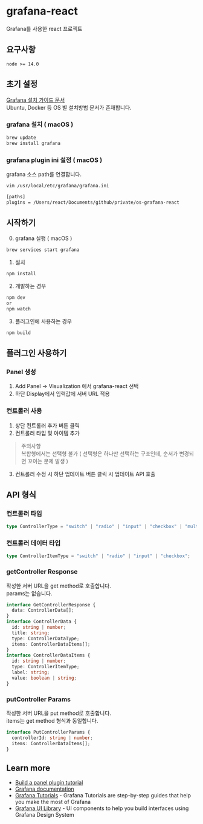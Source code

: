 # grafana-react

Grafana를 사용한 react 프로젝트

## 요구사항

```
node >= 14.0
```

## 초기 설정

[Grafana 설치 가이드 문서](https://grafana.com/docs/grafana/latest/installation/requirements/)  
Ubuntu, Docker 등 OS 별 설치방법 문서가 존재합니다.

### grafana 설치 ( macOS )

```bash
brew update
brew install grafana
```

### grafana plugin ini 설정 ( macOS )

grafana 소스 path를 연결합니다.

```bash
vim /usr/local/etc/grafana/grafana.ini

[paths]
plugins = /Users/react/Documents/github/private/os-grafana-react
```

## 시작하기

0. grafana 실행 ( macOS )

```bash
brew services start grafana
```

1. 설치

```bash
npm install
```

2. 개발하는 경우

```bash
npm dev
or
npm watch
```

3. 플러그인에 사용하는 경우

```bash
npm build
```

## 플러그인 사용하기

### Panel 생성

1. Add Panel -> Visualization 에서 grafana-react 선택
2. 하단 Display에서 입력값에 서버 URL 적용

### 컨트롤러 사용

1. 상단 컨트롤러 추가 버튼 클릭
2. 컨트롤러 타입 및 아이템 추가

> 주의사항  
> 복합형에서는 선택형 불가 ( 선택형은 하나만 선택하는 구조인데, 순서가 변경되면 꼬이는 문제 발생 )

3. 컨트롤러 수정 시 하단 업데이트 버튼 클릭 시 업데이트 API 호출

## API 형식

### 컨트롤러 타입

```ts
type ControllerType = "switch" | "radio" | "input" | "checkbox" | "multiple";
```

### 컨트롤러 데이터 타입

```ts
type ControllerItemType = "switch" | "radio" | "input" | "checkbox";
```

### getController Response

작성한 서버 URL을 get method로 호출합니다.  
params는 없습니다.

```ts
interface GetControllerResponse {
  data: ControllerData[];
}
interface ControllerData {
  id: string | number;
  title: string;
  type: ControllerDataType;
  items: ControllerDataItems[];
}
interface ControllerDataItems {
  id: string | number;
  type: ControllerItemType;
  label: string;
  value: boolean | string;
}
```

### putController Params

작성한 서버 URL을 put method로 호출합니다.  
items는 get method 형식과 동일합니다.

```ts
interface PutControllerParams {
  controllerId: string | number;
  items: ControllerDataItems[];
}
```

## Learn more

- [Build a panel plugin tutorial](https://grafana.com/tutorials/build-a-panel-plugin)
- [Grafana documentation](https://grafana.com/docs/)
- [Grafana Tutorials](https://grafana.com/tutorials/) - Grafana Tutorials are step-by-step guides that help you make the most of Grafana
- [Grafana UI Library](https://developers.grafana.com/ui) - UI components to help you build interfaces using Grafana Design System
